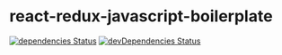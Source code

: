 # react-redux-javascript-boilerplate

[![dependencies Status](https://status.david-dm.org/gh/aplatkouski/react-redux-javascript-boilerplate.svg)](https://david-dm.org/aplatkouski/react-redux-javascript-boilerplate)
[![devDependencies Status](https://status.david-dm.org/gh/aplatkouski/react-redux-javascript-boilerplate.svg?type=dev)](https://david-dm.org/aplatkouski/react-redux-javascript-boilerplate?type=dev)
